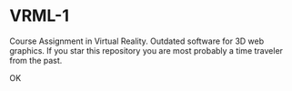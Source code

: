 # VRML-1
Course Assignment in Virtual Reality. Outdated software for 3D web graphics. If you star this repository you are most probably a time traveler from the past. 

OK
